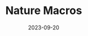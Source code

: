 ---
description: Close ups of bushes and flowers during hikes in Reunion
keywords: [Macros, Nature, Reunion, Travel]
title: Nature Macros
weight: 1
menus: "photos"
date: 2023-09-20
---